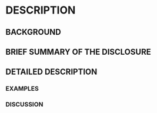 # DESCRIPTION

## BACKGROUND

## BRIEF SUMMARY OF THE DISCLOSURE

## DETAILED DESCRIPTION

### EXAMPLES

### DISCUSSION

